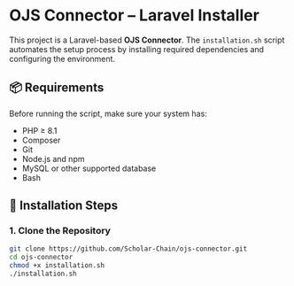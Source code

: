 # OJS Connector – Laravel Installer

This project is a Laravel-based **OJS Connector**. The `installation.sh` script automates the setup process by installing required dependencies and configuring the environment.

## 📦 Requirements

Before running the script, make sure your system has:

- PHP ≥ 8.1
- Composer
- Git
- Node.js and npm
- MySQL or other supported database
- Bash

## 🚀 Installation Steps

### 1. Clone the Repository

```bash
git clone https://github.com/Scholar-Chain/ojs-connector.git
cd ojs-connector
chmod +x installation.sh
./installation.sh

